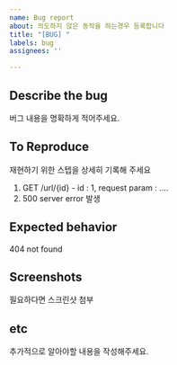 ```yaml
---
name: Bug report
about: 의도하지 않은 동작을 하는경우 등록합니다
title: "[BUG] "
labels: bug
assignees: ''

---
```


## Describe the bug
버그 내용을 명확하게 적어주세요.

## To Reproduce
재현하기 위한 스텝을 상세히 기록해 주세요
1. GET /url/{id} - id : 1, request param : ....
2. 500 server error 발생

## Expected behavior
404 not found 

## Screenshots
필요하다면 스크린샷 첨부

## etc
추가적으로 알아야할 내용을 작성해주세요.
